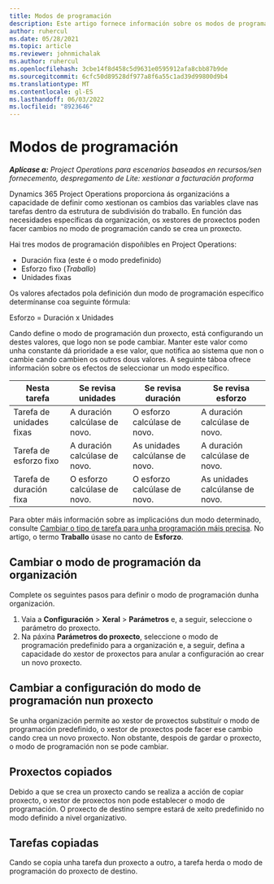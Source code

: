 ```yaml
---
title: Modos de programación
description: Este artigo fornece información sobre os modos de programación.
author: ruhercul
ms.date: 05/28/2021
ms.topic: article
ms.reviewer: johnmichalak
ms.author: ruhercul
ms.openlocfilehash: 3cbe14f8d458c5d9631e0595912afa8cbb87b9de
ms.sourcegitcommit: 6cfc50d89528df977a8f6a55c1ad39d99800d9b4
ms.translationtype: MT
ms.contentlocale: gl-ES
ms.lasthandoff: 06/03/2022
ms.locfileid: "8923646"
---
```

# <a name="scheduling-modes"></a>Modos de programación

_**Aplícase a:** Project Operations para escenarios baseados en recursos/sen fornecemento, despregamento de Lite: xestionar a facturación proforma_


Dynamics 365 Project Operations proporciona ás organizacións a capacidade de definir como xestionan os cambios das variables clave nas tarefas dentro da estrutura de subdivisión do traballo. En función das necesidades específicas da organización, os xestores de proxectos poden facer cambios no modo de programación cando se crea un proxecto.

Hai tres modos de programación dispoñibles en Project Operations:

  - Duración fixa (este é o modo predefinido)
  - Esforzo fixo (*Traballo*)
  - Unidades fixas

Os valores afectados pola definición dun modo de programación específico determínanse coa seguinte fórmula:

  Esforzo = Duración x Unidades

Cando define o modo de programación dun proxecto, está configurando un destes valores, que logo non se pode cambiar. Manter este valor como unha constante dá prioridade a ese valor, que notifica ao sistema que non o cambie cando cambien os outros dous valores. A seguinte táboa ofrece información sobre os efectos de seleccionar un modo específico.

| **Nesta tarefa**             | **Se revisa unidades**   | **Se revisa duración** | **Se revisa esforzo**  |
|----------------------|---------------------------|----------------------------|---------------------------|
| Tarefa de unidades fixas     | A duración calcúlase de novo. | O esforzo calcúlase de novo.    | A duración calcúlase de novo. |
| Tarefa de esforzo fixo    | A duración calcúlase de novo. | As unidades calcúlanse de novo.    | A duración calcúlase de novo. |
| Tarefa de duración fixa  | O esforzo calcúlase de novo.   | O esforzo calcúlase de novo.    | As unidades calcúlanse de novo.   |

Para obter máis información sobre as implicacións dun modo determinado, consulte [Cambiar o tipo de tarefa para unha programación máis precisa](https://support.microsoft.com/en-us/office/change-the-task-type-for-more-accurate-scheduling-b0b969ad-45bc-4e9e-8967-435587548a72). No artigo, o termo **Traballo** úsase no canto de **Esforzo**.

## <a name="change-the-organizations-scheduling-mode"></a>Cambiar o modo de programación da organización

Complete os seguintes pasos para definir o modo de programación dunha organización.

1. Vaia a **Configuración** \> **Xeral** \> **Parámetros** e, a seguir, seleccione o parámetro do proxecto. 
2. Na páxina **Parámetros do proxecto**, seleccione o modo de programación predefinido para a organización e, a seguir, defina a capacidade do xestor de proxectos para anular a configuración ao crear un novo proxecto.

## <a name="change-the-scheduling-mode-setting-on-a-project"></a>Cambiar a configuración do modo de programación nun proxecto

Se unha organización permite ao xestor de proxectos substituír o modo de programación predefinido, o xestor de proxectos pode facer ese cambio cando crea un novo proxecto. Non obstante, despois de gardar o proxecto, o modo de programación non se pode cambiar.

## <a name="copied-projects"></a>Proxectos copiados

Debido a que se crea un proxecto cando se realiza a acción de copiar proxecto, o xestor de proxectos non pode establecer o modo de programación. O proxecto de destino sempre estará de xeito predefinido no modo definido a nivel organizativo.

## <a name="copied-tasks"></a>Tarefas copiadas

Cando se copia unha tarefa dun proxecto a outro, a tarefa herda o modo de programación do proxecto de destino.

